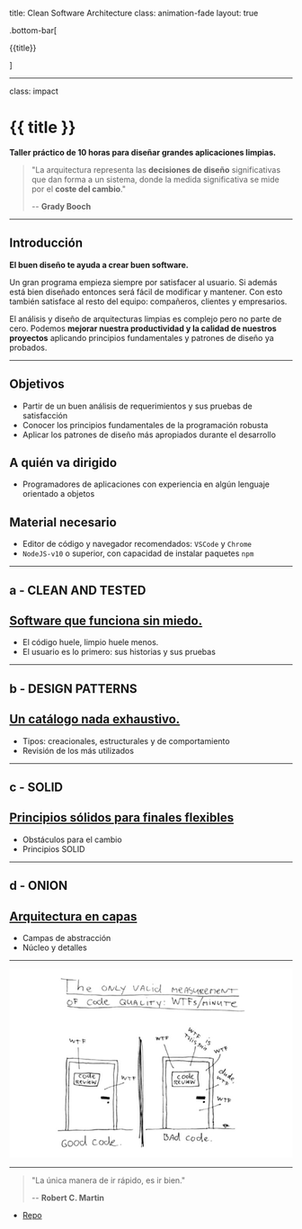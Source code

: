 title: Clean Software Architecture
class: animation-fade
layout: true

.bottom-bar[

{{title}}

]

---

class: impact

# {{ title }}

**Taller práctico de 10 horas para diseñar grandes aplicaciones limpias.**

> "La arquitectura representa las **decisiones de diseño** significativas que dan forma a un sistema, donde la medida significativa se mide por el **coste del cambio**."
>
> -- **Grady Booch**

---

## Introducción

**El buen diseño te ayuda a crear buen software.**

Un gran programa empieza siempre por satisfacer al usuario. Si además está bien diseñado entonces será fácil de modificar y mantener. Con esto también satisface al resto del equipo: compañeros, clientes y empresarios.

El análisis y diseño de arquitecturas limpias es complejo pero no parte de cero. Podemos **mejorar nuestra productividad y la calidad de nuestros proyectos** aplicando principios fundamentales y patrones de diseño ya probados.

---

## Objetivos

- Partir de un buen análisis de requerimientos y sus pruebas de satisfacción
- Conocer los principios fundamentales de la programación robusta
- Aplicar los patrones de diseño más apropiados durante el desarrollo

## A quién va dirigido

- Programadores de aplicaciones con experiencia en algún lenguaje orientado a objetos

## Material necesario

- Editor de código y navegador recomendados: `VSCode` y `Chrome`
- `NodeJS-v10` o superior, con capacidad de instalar paquetes `npm`

---

## a - CLEAN AND TESTED
## [Software que funciona sin miedo.](./a-clean.html)

- El código huele, limpio huele menos.
- El usuario es lo primero: sus historias y sus pruebas

---

## b - DESIGN PATTERNS
## [Un catálogo nada exhaustivo.](./b-patterns.html)

- Tipos: creacionales, estructurales y de comportamiento
- Revisión de los más utilizados

---

## c - SOLID
## [Principios sólidos para finales flexibles](./c-solid.html)

- Obstáculos para el cambio
- Principios SOLID

---

## d - ONION
## [Arquitectura en capas](./d-onion.html)

- Campas de abstracción
- Núcleo y detalles

---

![La métrica real del buen código](./assets/clean-code_wtf.jpg)

---

> "La única manera de ir rápido, es ir bien."
>
> -- **Robert C. Martin**

- [Repo](https://github.com/AcademiaBinaria/clean-software-architecture)
